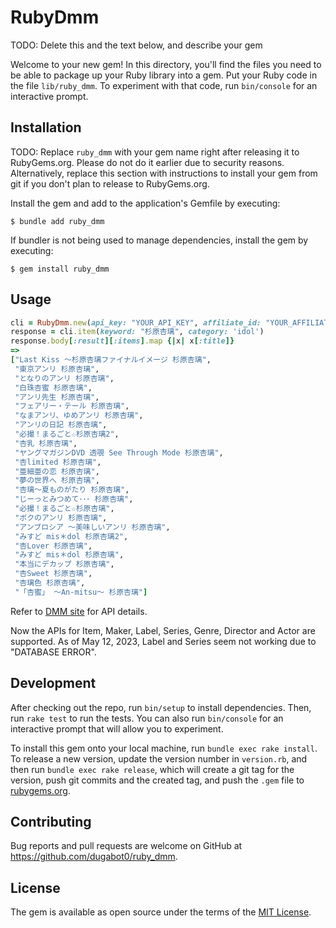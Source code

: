 # RubyDmm

TODO: Delete this and the text below, and describe your gem

Welcome to your new gem! In this directory, you'll find the files you need to be able to package up your Ruby library into a gem. Put your Ruby code in the file `lib/ruby_dmm`. To experiment with that code, run `bin/console` for an interactive prompt.

## Installation

TODO: Replace `ruby_dmm` with your gem name right after releasing it to RubyGems.org. Please do not do it earlier due to security reasons. Alternatively, replace this section with instructions to install your gem from git if you don't plan to release to RubyGems.org.

Install the gem and add to the application's Gemfile by executing:

    $ bundle add ruby_dmm

If bundler is not being used to manage dependencies, install the gem by executing:

    $ gem install ruby_dmm

## Usage

```ruby
cli = RubyDmm.new(api_key: "YOUR_API_KEY", affiliate_id: "YOUR_AFFILIATE_ID")
response = cli.item(keyword: "杉原杏璃", category: 'idol')
response.body[:result][:items].map {|x| x[:title]}
=>
["Last Kiss ～杉原杏璃ファイナルイメージ 杉原杏璃",
 "東京アンリ 杉原杏璃",
 "となりのアンリ 杉原杏璃",
 "白珠杏蜜 杉原杏璃",
 "アンリ先生 杉原杏璃",
 "フェアリー・テール 杉原杏璃",
 "なまアンリ、ゆめアンリ 杉原杏璃",
 "アンリの日記 杉原杏璃",
 "必撮！まるごと☆杉原杏璃2",
 "杏乳 杉原杏璃",
 "ヤングマガジンDVD 透覗 See Through Mode 杉原杏璃",
 "杏limited 杉原杏璃",
 "亜細亜の恋 杉原杏璃",
 "夢の世界へ 杉原杏璃",
 "杏璃～夏ものがたり 杉原杏璃",
 "じーっとみつめて･･･ 杉原杏璃",
 "必撮！まるごと☆杉原杏璃",
 "ボクのアンリ 杉原杏璃",
 "アンブロシア ～美味しいアンリ 杉原杏璃",
 "みすど mis＊dol 杉原杏璃2",
 "杏Lover 杉原杏璃",
 "みすど mis＊dol 杉原杏璃",
 "本当にデカップ 杉原杏璃",
 "杏Sweet 杉原杏璃",
 "杏璃色 杉原杏璃",
 "「杏蜜」 ～An-mitsu～ 杉原杏璃"]
```

Refer to [DMM site](https://affiliate.dmm.com/api/) for API details.

Now the APIs for Item, Maker, Label, Series, Genre, Director and Actor are supported. As of May 12, 2023, Label and Series seem not working due to "DATABASE ERROR".

## Development

After checking out the repo, run `bin/setup` to install dependencies. Then, run `rake test` to run the tests. You can also run `bin/console` for an interactive prompt that will allow you to experiment.

To install this gem onto your local machine, run `bundle exec rake install`. To release a new version, update the version number in `version.rb`, and then run `bundle exec rake release`, which will create a git tag for the version, push git commits and the created tag, and push the `.gem` file to [rubygems.org](https://rubygems.org).

## Contributing

Bug reports and pull requests are welcome on GitHub at https://github.com/dugabot0/ruby_dmm.

## License

The gem is available as open source under the terms of the [MIT License](https://opensource.org/licenses/MIT).
